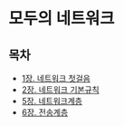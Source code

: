 # 모두의 네트워크

## 목차
- [1장. 네트워크 첫걸음](./content/[01장]네트워크_첫걸음.md)
- [2장. 네트워크 기본규칙](https://github.com/Songdoeon/Book_Study/blob/main/%EB%AA%A8%EB%91%90%EC%9D%98%20%EB%84%A4%ED%8A%B8%EC%9B%8C%ED%81%AC/content/%5B01%EC%9E%A5%5D%EB%84%A4%ED%8A%B8%EC%9B%8C%ED%81%AC_%EC%B2%AB%EA%B1%B8%EC%9D%8C.md#-lessen-6--%EB%84%A4%ED%8A%B8%EC%9B%8C%ED%81%AC-%EA%B7%9C%EC%B9%99) 
- [5장. 네트워크계층](./content/[05장]네트워크계층.md)
- [6장. 전송계층](./content/[06장]전송계층.md)
